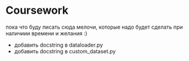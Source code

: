 # Coursework
пока что буду писать сюда мелочи, которые надо будет сделать при наличиии времени и желания :)

- добавить docstring в dataloader.py
- добавить docstring в custom_dataset.py
